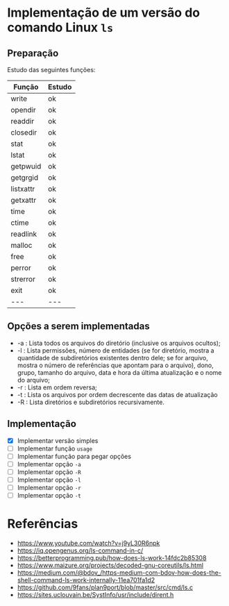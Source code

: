 # Implementação de um versão do comando Linux `ls`


## Preparação

Estudo das seguintes funções:

| Função | Estudo |
|---    |---|
|write|ok |
|opendir| ok |
|readdir| ok |
|closedir| ok |
|stat| ok |
|lstat| ok |
|getpwuid| ok |
|getgrgid| ok |
|listxattr| ok |
|getxattr| ok |
|time| ok |
|ctime| ok |
|readlink| ok |
|malloc| ok |
|free| ok |
|perror| ok |
|strerror| ok |
|exit| ok |
|---|---|

## Opções a serem implementadas

- -a : Lista todos os arquivos do diretório (inclusive os arquivos ocultos);
- -l : Lista permissões, número de entidades (se for diretório, mostra a quantidade de subdiretórios existentes dentro dele; se for arquivo, mostra o número de referências que apontam para o arquivo), dono, grupo, tamanho do arquivo, data e hora da última atualização e o nome do arquivo;
- -r : Lista em ordem reversa;
- -t : Lista os arquivos por ordem decrescente das datas de atualização
- -R : Lista diretórios e subdiretórios recursivamente.



## Implementação

- [X] Implementar versão simples
- [ ] Implementar função `usage`
- [ ] Implementar função para pegar opções
- [ ] Implementar opção `-a`
- [ ] Implementar opção `-R`
- [ ] Implementar opção `-l`
- [ ] Implementar opção `-r`
- [ ] Implementar opção `-t`

# Referências
- https://www.youtube.com/watch?v=j9yL30R6npk
- https://iq.opengenus.org/ls-command-in-c/
- https://betterprogramming.pub/how-does-ls-work-14fdc2b85308
- https://www.maizure.org/projects/decoded-gnu-coreutils/ls.html
- https://medium.com/@bdov_/https-medium-com-bdov-how-does-the-shell-command-ls-work-internally-11ea701fa1d2
- https://github.com/9fans/plan9port/blob/master/src/cmd/ls.c
- https://sites.uclouvain.be/SystInfo/usr/include/dirent.h



